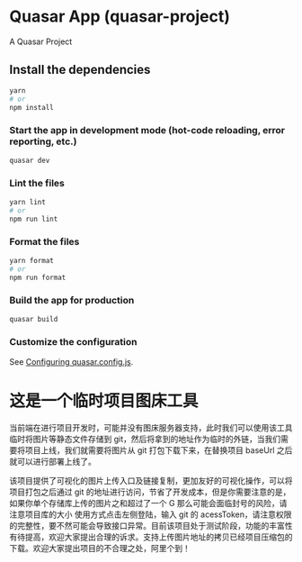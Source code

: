 # Quasar App (quasar-project)

A Quasar Project

## Install the dependencies

```bash
yarn
# or
npm install
```

### Start the app in development mode (hot-code reloading, error reporting, etc.)

```bash
quasar dev
```

### Lint the files

```bash
yarn lint
# or
npm run lint
```

### Format the files

```bash
yarn format
# or
npm run format
```

### Build the app for production

```bash
quasar build
```

### Customize the configuration

See [Configuring quasar.config.js](https://v2.quasar.dev/quasar-cli-vite/quasar-config-js).

# 这是一个临时项目图床工具

当前端在进行项目开发时，可能并没有图床服务器支持，此时我们可以使用该工具临时将图片等静态文件存储到 git，然后将拿到的地址作为临时的外链，当我们需要将项目上线，我们就需要将图片从 git 打包下载下来，在替换项目 baseUrl 之后就可以进行部署上线了。

该项目提供了可视化的图片上传入口及链接复制，更加友好的可视化操作，可以将项目打包之后通过 git 的地址进行访问，节省了开发成本，但是你需要注意的是，如果你单个存储库上传的图片之和超过了一个 G 那么可能会面临封号的风险，请注意项目库的大小
使用方式点击左侧登陆，输入 git 的 acessToken，请注意权限的完整性，要不然可能会导致接口异常。目前该项目处于测试阶段，功能的丰富性有待提高，欢迎大家提出合理的诉求。支持上传图片地址的拷贝已经项目压缩包的下载。欢迎大家提出项目的不合理之处，阿里个到！
